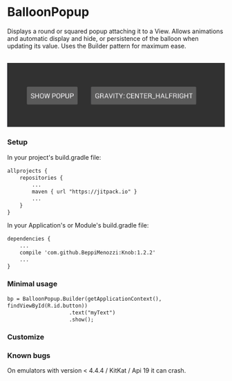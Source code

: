 # BalloonPopup

Displays a round or squared popup attaching it to a View. Allows animations and automatic display and hide, or persistence of the balloon when updating its value. Uses the Builder pattern for maximum ease.

<br><img src="ezgif.com-0fc591cc9d.gif" ></br>

### Setup
In your project's build.gradle file:

    allprojects {
        repositories {
            ...
            maven { url "https://jitpack.io" }
            ...
        }
    }

In your Application's or Module's build.gradle file:

    dependencies {
        ...
        compile 'com.github.BeppiMenozzi:Knob:1.2.2'
        ...
    }

### Minimal usage

    bp = BalloonPopup.Builder(getApplicationContext(), findViewById(R.id.button))
                        .text("myText")
                        .show();
                        
### Customize

### Known bugs
On emulators with version < 4.4.4 / KitKat / Api 19 it can crash.

